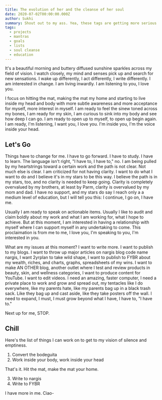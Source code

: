 ```yaml
---
title: The evolution of her and the cleanse of her soul
date: 2020-07-02T00:00:00.000Z
author: Sukhi
summary: Shout out to my ass. Yea, these tags are getting more serious.
tags:
  - projects
  - mantras
  - goals
  - lists
  - soul cleanse
  - education
---
```

It's a beautiful morning and buttery diffused sunshine sparkles across my field of vision. I watch closely, my mind and senses pick up and search for new sensations. I wake up differently, I act differently, I write differently. I am interested in change. I am living inwardly. I am listening to you, I love you.

I focus on hitting the mat, making the mat my home and starting to live inside my head and body with more subtle awareness and more acceptance for myself, more interest in myself. I am ready to feel the sinew toned across my bones, I am ready for my skin, I am curious to sink into my body and see how deep I can go. I am ready to open up to myself, to open up begin again. I am ready, I'm listening, I want you, I love you. I'm inside you, I'm the voice inside your head.

## Let's Go

Things have to change for me. I have to go forward. I have to study. I have to learn. The language isn't right, "I have to, I have to," no. I am being pulled by my heartstrings toward a certain work and the path is not clear. Not much else is clear. I am criticized for not having clarity. I want to do what I want to do and I believe it's in my stars to be this way. I believe the path is in my stars, too, and no clarity is needed to keep going. Clarity is completely overvalued by my brothers, at least by Parm, clarity is overvalued by my mom and dad. I have no support, and my stars do say I reach only a a medium level of education, but I will tell you this: I continue, I go on, I have me. 

Usually I am ready to speak on actionable items. Usually I like to audit and claim boldly about my work and what I am working for, what I hope to achieve. But at this moment, I am interested in having a relationship with myself where I can support myself in any undertaking to come. This proclaimation is from me to me, I love you, I'm speaking to you, I'm interested in you.

What are my issues at this moment? I want to write more. I want to publish to my blogs. I want to throw up major articles on nargis blog code name nargis, I want 2yrplan to take wild shape, I want to publish to FYBR about my wealth, riches, and charts, graphs, spreadsheets of my wins. I want to make AN OTHER blog, another outlet where I test and review products in beauty, skin, and wellness categories, I want to produce content for YouTube. I want to edit videos. I need an amazing, faster computer, I need a private place to work and grow and spread out, my tentacles like I do everywhere, like my parents hate, like my parents bag up in a black trash sack. Like they bag up and cast aside, like they take posters off the wall. I need to expand, I must, I must grow beyond what I have, I have to, "I have to."

Next up for me, STOP. 

## Chill

Here's the list of things I can work on to get to my vision of silence and emptiness.

1. Convert the bodeguita
2. Work inside your body, work inside your head

That's it. Hit the mat, make the mat your home.

3. Write to nargis
4. Write to FYBR

I have more in me. Ciao-



